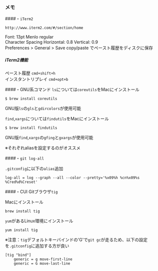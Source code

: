 ### メモ
####・``iTerm2``

    http://www.iterm2.com/#/section/home

Font: 13pt Menlo regular  
Character Spacing Horizontal: 0.8 Vertical: 0.9  
Preferences > General > Save copy/paste でペースト履歴をディスクに保存 
  
##### iTerm2機能
ペースト履歴
``cmd+shift+h``  
インスタントリプレイ
``cmd+opt+b``

####・GNU系コマンド
``ls``については``coreutils``をMacにインストール  

    $ brew install coreutils  

GNU版``ls``の``gls``と``gdircolors``が使用可能  

``find``,``xargs``については``findutils``をMacにインストール  

    $ brew install findutils

GNU版``find``,``xargs``の``gfing``と``gxargs``が使用可能  

※それぞれaliasを設定するのがオススメ

####・``git log-all``  

``.gitconfig``に以下の``alias``追加

    log-all = log --graph --all --color --pretty='%x09%h %cn%x09%s %Cred%d%Creset'  

####・CUI Gitブラウザ``tig``

Macにインストール

    brew install tig

``yum``があるLinux環境にインストール

    yum install tig
  
  
※注意：``tig``デフォルトキーバインドの'G'で``git gc``が走るため、以下の設定を``.gitconfig``に追加する方が良い

    [tig "bind"]
        generic = g move-first-line
        generic = G move-last-line
